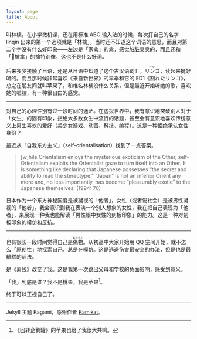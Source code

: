 ```yaml
---
layout: page
title: About
---
```


叫林檎。在小学微机课，还在用标准 ABC 输入法的时候，每次打自己的名字 linqin 出来的第一个选项就是「林檎」，当时还不知道这个词语的意思，而且对第二个字没有什么好印象——左边是「家禽」的禽，感觉脏脏臭臭的，而且还和「擒拿」的擒特别像，这也不是什么好词。

后来多少接触了日语，还是从日语中知道了这个古汉语词汇。<ruby>リンゴ<rt>ringo</rt></ruby>，读起来挺好听的。而且那时候非常喜欢《来自新世界》的早季和它的 ED1《割れたリンゴ》，总之在朋友间就叫苹果了。和椎名林檎没什么关系，但是最近开始听她的歌，喜欢她的唱腔，有一种很自由的感觉。

---

对自己的心理性别有过一段时间的迷茫。在虚拟世界中，我有意识地突破别人对于「女生」的固有印象，拒绝大多数女生中流行的话题，甚至会有意识地喜欢传统意义上男生喜欢的爱好（美少女游戏、动画、科技、编程）。这是一种拒绝承认女性身份？

最近从「自我东方主义」（self-orientalisation）找到了一点答案。

> [w]hile Orientalism enjoys the mysterious exoticism of the Other, self-Orientalism exploits the Orientalist gaze to turn itself into an Other. It is something like declaring that Japanese possesses “the secret and ability to read the stereotype.” “Japan” is not an inferior Orient any more and, no less importantly, has become “pleasurably exotic” to the Japanese themselves. (1994: 70)

日本作为一个东方神秘国度是被凝视的「他者」，女性（或者说社会）是被男性凝视的「他者」。我会意识到我在表演一个别人想象的女性，我在把自己表现为「他者」，来展现一种我也能解读「男性眼中女性的刻板印象」的能力。这是一种对刻板印象的模仿和反抗。

---

也有很长一段时间觉得自己是<ruby>偽物<rt>あかりん</rt></ruby>。从初高中大家开始用 QQ 空间开始，就不怎么「原创性」地探索自己，总是在模仿。这是逃避伤害最安全的办法，但是也是最糟糕的活法。

是《离线》改变了我。这是我第一次跳出父母和学校的负面影响，感受到意义。

「我」到底是谁？我不是桃果，我是苹果[^1]。

终于可以正视自己了。

---
Jekyll 主题 Kagami，感谢作者 [Kamikat](https://banana.moe/)。

[^1]: 《回转企鹅罐》的苹果也给了我很大共鸣。
